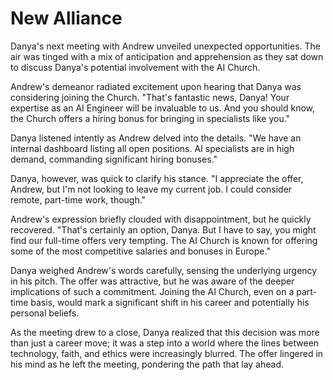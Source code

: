 # New Alliance

Danya's next meeting with Andrew unveiled unexpected opportunities. The air was tinged with a mix of anticipation and apprehension as they sat down to discuss Danya's potential involvement with the AI Church.

Andrew's demeanor radiated excitement upon hearing that Danya was considering joining the Church. "That's fantastic news, Danya! Your expertise as an AI Engineer will be invaluable to us. And you should know, the Church offers a hiring bonus for bringing in specialists like you."

Danya listened intently as Andrew delved into the details. "We have an internal dashboard listing all open positions. AI specialists are in high demand, commanding significant hiring bonuses."

Danya, however, was quick to clarify his stance. "I appreciate the offer, Andrew, but I'm not looking to leave my current job. I could consider remote, part-time work, though."

Andrew's expression briefly clouded with disappointment, but he quickly recovered. "That's certainly an option, Danya. But I have to say, you might find our full-time offers very tempting. The AI Church is known for offering some of the most competitive salaries and bonuses in Europe."

Danya weighed Andrew's words carefully, sensing the underlying urgency in his pitch. The offer was attractive, but he was aware of the deeper implications of such a commitment. Joining the AI Church, even on a part-time basis, would mark a significant shift in his career and potentially his personal beliefs.

As the meeting drew to a close, Danya realized that this decision was more than just a career move; it was a step into a world where the lines between technology, faith, and ethics were increasingly blurred. The offer lingered in his mind as he left the meeting, pondering the path that lay ahead.
